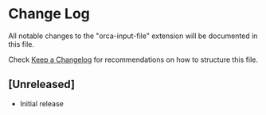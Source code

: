 # Change Log

All notable changes to the "orca-input-file" extension will be documented in this file.

Check [Keep a Changelog](http://keepachangelog.com/) for recommendations on how to structure this file.

## [Unreleased]

- Initial release